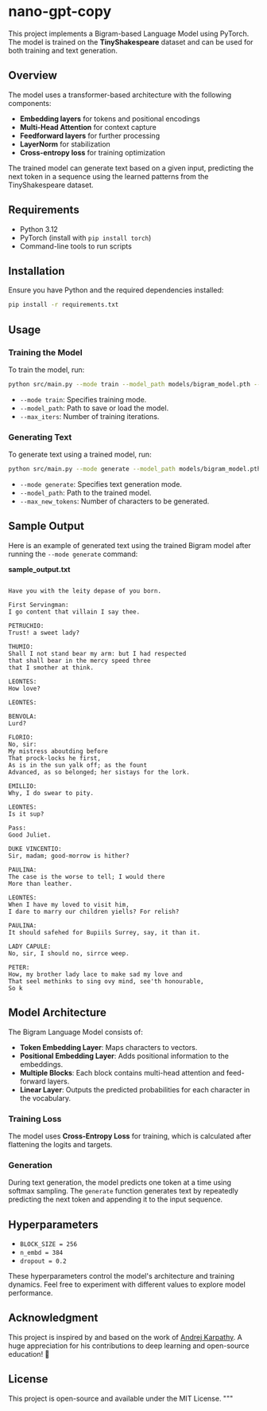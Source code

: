 # nano-gpt-copy

This project implements a Bigram-based Language Model using PyTorch. The model is trained on the **TinyShakespeare** dataset and can be used for both training and text generation.

## Overview

The model uses a transformer-based architecture with the following components:
- **Embedding layers** for tokens and positional encodings
- **Multi-Head Attention** for context capture
- **Feedforward layers** for further processing
- **LayerNorm** for stabilization
- **Cross-entropy loss** for training optimization

The trained model can generate text based on a given input, predicting the next token in a sequence using the learned patterns from the TinyShakespeare dataset.

## Requirements

- Python 3.12
- PyTorch (install with `pip install torch`)
- Command-line tools to run scripts

## Installation

Ensure you have Python and the required dependencies installed:

```bash
pip install -r requirements.txt
```

## Usage

### Training the Model
To train the model, run:

```bash
python src/main.py --mode train --model_path models/bigram_model.pth --max_iters 5000
```

- `--mode train`: Specifies training mode.
- `--model_path`: Path to save or load the model.
- `--max_iters`: Number of training iterations.

### Generating Text
To generate text using a trained model, run:

```bash
python src/main.py --mode generate --model_path models/bigram_model.pth --max_new_tokens 1000
```

- `--mode generate`: Specifies text generation mode.
- `--model_path`: Path to the trained model.
- `--max_new_tokens`: Number of characters to be generated.

## Sample Output
Here is an example of generated text using the trained Bigram model after running the `--mode generate` command:

**sample_output.txt**
```

Have you with the leity depase of you born.

First Servingman:
I go content that villain I say thee.

PETRUCHIO:
Trust! a sweet lady?

THUMIO:
Shall I not stand bear my arm: but I had respected
that shall bear in the mercy speed three
that I smother at think.

LEONTES:
How love?

LEONTES:

BENVOLA:
Lurd?

FLORIO:
No, sir:
My mistress aboutding before
That prock-locks he first,
As is in the sun yalk off; as the fount
Advanced, as so belonged; her sistays for the lork.

EMILLIO:
Why, I do swear to pity.

LEONTES:
Is it sup?

Pass:
Good Juliet.

DUKE VINCENTIO:
Sir, madam; good-morrow is hither?

PAULINA:
The case is the worse to tell; I would there
More than leather.

LEONTES:
When I have my loved to visit him,
I dare to marry our children yiells? For relish?

PAULINA:
It should safehed for Bupiils Surrey, say, it than it.

LADY CAPULE:
No, sir, I should no, sirrce weep.

PETER:
How, my brother lady lace to make sad my love and
That seel methinks to sing ovy mind, see'th honourable,
So k

```

## Model Architecture

The Bigram Language Model consists of:
- **Token Embedding Layer**: Maps characters to vectors.
- **Positional Embedding Layer**: Adds positional information to the embeddings.
- **Multiple Blocks**: Each block contains multi-head attention and feed-forward layers.
- **Linear Layer**: Outputs the predicted probabilities for each character in the vocabulary.

### Training Loss
The model uses **Cross-Entropy Loss** for training, which is calculated after flattening the logits and targets.

### Generation
During text generation, the model predicts one token at a time using softmax sampling. The `generate` function generates text by repeatedly predicting the next token and appending it to the input sequence.

## Hyperparameters

- `BLOCK_SIZE = 256`
- `n_embd = 384`
- `dropout = 0.2`

These hyperparameters control the model's architecture and training dynamics. Feel free to experiment with different values to explore model performance.

## Acknowledgment

This project is inspired by and based on the work of [Andrej Karpathy](https://karpathy.ai/). A huge appreciation for his contributions to deep learning and open-source education! 🙌

## License

This project is open-source and available under the MIT License.
"""